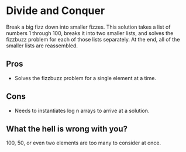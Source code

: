 # Divide and Conquer
Break a big fizz down into smaller fizzes. This solution takes a list of numbers
1 through 100, breaks it into two smaller lists, and solves the fizzbuzz problem
for each of those lists separately. At the end, all of the smaller lists are
reassembled.

## Pros
 - Solves the fizzbuzz problem for a single element at a time.

## Cons
 - Needs to instantiates log n arrays to arrive at a solution.

## What the hell is wrong with you?
100, 50, or even two elements are too many to consider at once.
